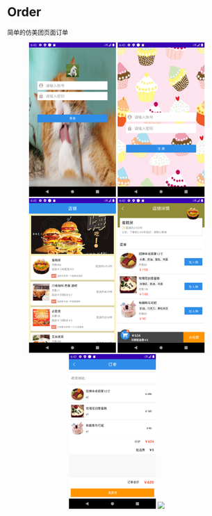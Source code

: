 # Order
简单的仿美团页面订单

<center class="half">
<img src="https://github.com/pxy8080/Order/blob/main/img/screenshot/1.png" width=200/>
<img src="https://github.com/pxy8080/Order/blob/main/img/screenshot/2.png" width=200/>
</center>
<center class="half">
<img src="https://github.com/pxy8080/Order/blob/main/img/screenshot/3.png" width=200/>
<img src="https://github.com/pxy8080/Order/blob/main/img/screenshot/4.png" width=200/>
</center>
<center class="half">
<img src="https://github.com/pxy8080/Order/blob/main/img/screenshot/5.png" width=200/>
<img src="https://github.com/pxy8080/Order/blob/main/img/screenshot/62.png" width=200/>
</center>
